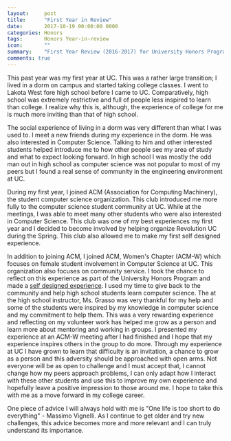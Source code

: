 ```yaml
---
layout:     post
title:      "First Year in Review"
date:       2017-10-19 00:00:00 0000
categories: Honors
tags:       Honors Year-in-review
icon:       ""
summary: 	"First Year Review (2016-2017) for University Honors Program"
comments: true
---
```


This past year was my first year at UC. This was a rather large transition; I lived in a dorm on campus and started taking college classes. I went to Lakota West fore high school before I came to UC. Comparatively, high school was extremely restrictive and full of people less inspired to learn than college. I realize why this is, although, the experience of college for me is much more inviting than that of high school.

The social experience of living in a dorm was very different than what I was used to. I meet a new friends during my experience in the dorm. He was also interested in Computer Science. Talking to him and other interested students helped introduce me to how other people see my area of study and what to expect looking forward. In high school I was mostly the odd man out in high school as computer science was not popular to most of my peers but I found a real sense of community in the engineering environment at UC.

During my first year, I joined ACM (Association for Computing Machinery), the student computer science organization. This club introduced me more fully to the computer science student community at UC. While at the meetings, I was able to meet many other students who were also interested in Computer Science. This club was one of my best experiences my first year and I decided to become involved by helping organize Revolution UC during the Spring. This club also allowed me to make my first self designed experience.

In addition to joining ACM, I joined ACM, Women's Chapter (ACM-W) which focuses on female student involvement in Computer Science at UC. This organization also focuses on community service. I took the chance to reflect on this experience as part of the University Honors Program and made a [self designed experience](/honors/2017/10/19/Bearcat-Coders.html). I used my time to give back to the community and help high school students learn computer science. The at the high school instructor, Ms. Grasso was very thankful for my help and some of the students were inspired by my knowledge in computer science and my commitment to help them. This was a very rewarding experience and reflecting on my volunteer work has helped me grow as a person and learn more about mentoring and working in groups. I presented my experience at an ACM-W meeting after I had finished and I hope that my experience inspires others in the group to do more.
Through my experience at UC I have grown to learn that difficulty is an invitation, a chance to grow as a person and this adversity should be approached with open arms. Not everyone will be as open to challenge and I must accept that, I cannot change how my peers approach problems, I can only adapt how I interact with these other students and use this to improve my own experience and hopefully leave a positive impression to those around me. I hope to take this with me as a move forward in my college career.

One piece of advice I will always hold with me is "One life is too short to do everything" - Massimo Vignelli. As I continue to get older and try new challenges, this advice becomes more and more relevant and I can truly understand its importance.

